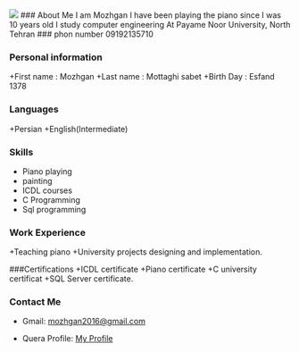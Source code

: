 <img src="https://avatars3.githubusercontent.com/u/69304198?s=460&u=bd75031a633bd6c924db91794044dc37b00f4eab&v=4" />
### About Me
I am Mozhgan I have been playing the piano since I was 10 years old I study computer engineering At Payame Noor University, North Tehran
### phon number
09192135710

### Personal information
+First name : Mozhgan
+Last name : Mottaghi sabet
+Birth Day : Esfand 1378

### Languages
+Persian
+English(Intermediate)

### Skills
 + Piano playing
 + painting
 + ICDL courses
 + C Programming
 + Sql programming

### Work Experience
+Teaching piano
+University projects designing and implementation.

###Certifications
+ICDL certificate
+Piano certificate
+C university certificat
+SQL Server certificate.

### Contact Me
- Gmail: mozhgan2016@gmail.com

- Quera Profile: <a href="https://quera.ir/profile/mozhgan2016">My Profile</a>
